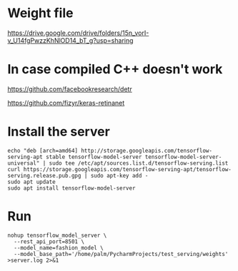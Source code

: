 # Weight file
https://drive.google.com/drive/folders/15n_vorI-v_U14fgPwzzKhNlOD14_bT_g?usp=sharing

# In case compiled C++ doesn't work

https://github.com/facebookresearch/detr

https://github.com/fizyr/keras-retinanet

# Install the server
```
echo "deb [arch=amd64] http://storage.googleapis.com/tensorflow-serving-apt stable tensorflow-model-server tensorflow-model-server-universal" | sudo tee /etc/apt/sources.list.d/tensorflow-serving.list 
curl https://storage.googleapis.com/tensorflow-serving-apt/tensorflow-serving.release.pub.gpg | sudo apt-key add -
sudo apt update
sudo apt install tensorflow-model-server
```
# Run
```
nohup tensorflow_model_server \
  --rest_api_port=8501 \
  --model_name=fashion_model \
  --model_base_path='/home/palm/PycharmProjects/test_serving/weights' >server.log 2>&1

```

